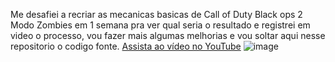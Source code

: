 Me desafiei a recriar as mecanicas basicas de Call of Duty Black ops 2 Modo Zombies em 1 semana pra ver qual seria o resultado e registrei em video o processo, vou fazer mais algumas melhorias e vou soltar aqui nesse repositorio o codigo fonte.
[Assista ao vídeo no YouTube](https://www.youtube.com/watch?v=j2-4BrDqMoc)
![image](https://github.com/user-attachments/assets/f07337ce-2c19-4f1a-9562-085bb06641f6)
